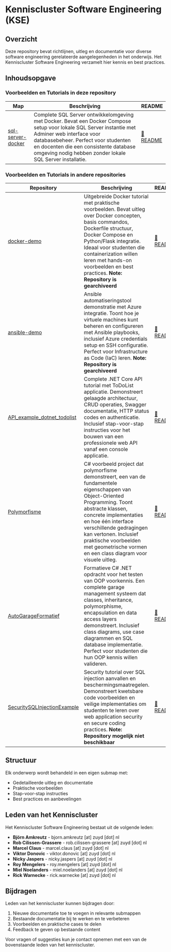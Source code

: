 # Kenniscluster Software Engineering (KSE)

## Overzicht

Deze repository bevat richtlijnen, uitleg en documentatie voor diverse software engineering gerelateerde aangelegenheden in het onderwijs. Het Kenniscluster Software Engineering verzamelt hier kennis en best practices.

## Inhoudsopgave

### Voorbeelden en Tutorials in deze repository

| Map | Beschrijving | README |
|-----|--------------|--------|
| [sql-server-docker](./sql-server-docker) | Complete SQL Server ontwikkelomgeving met Docker. Bevat een Docker Compose setup voor lokale SQL Server instantie met Adminer web interface voor databasebeheer. Perfect voor studenten en docenten die een consistente database omgeving nodig hebben zonder lokale SQL Server installatie. | [📖 README](./sql-server-docker/README.md) |

### Voorbeelden en Tutorials in andere repositories

| Repository | Beschrijving | README |
|------------|--------------|--------|
| [docker-demo](https://github.com/ZuydUniversity/docker-demo) | Uitgebreide Docker tutorial met praktische voorbeelden. Bevat uitleg over Docker concepten, basis commandos, Dockerfile structuur, Docker Compose en Python/Flask integratie. Ideaal voor studenten die containerization willen leren met hands-on voorbeelden en best practices. **Note: Repository is gearchiveerd** | [📖 README](https://github.com/ZuydUniversity/docker-demo/blob/main/README.md) |
| [ansible-demo](https://github.com/ZuydUniversity/ansible-demo) | Ansible automatiseringstool demonstratie met Azure integratie. Toont hoe je virtuele machines kunt beheren en configureren met Ansible playbooks, inclusief Azure credentials setup en SSH configuratie. Perfect voor Infrastructure as Code (IaC) leren. **Note: Repository is gearchiveerd** | [📖 README](https://github.com/ZuydUniversity/ansible-demo/blob/main/README.md) |
| [API_example_dotnet_todolist](https://github.com/ZuydUniversity/API_example_dotnet_todolist) | Complete .NET Core API tutorial met ToDoList applicatie. Demonstreert gelaagde architectuur, CRUD operaties, Swagger documentatie, HTTP status codes en authenticatie. Inclusief stap-voor-stap instructies voor het bouwen van een professionele web API vanaf een console applicatie. | [📖 README](https://github.com/ZuydUniversity/API_example_dotnet_todolist/blob/main/README.md) |
| [Polymorfisme](https://github.com/ZuydUniversity/Polymorfisme) | C# voorbeeld project dat polymorfisme demonstreert, een van de fundamentele eigenschappen van Object-Oriented Programming. Toont abstracte klassen, concrete implementaties en hoe één interface verschillende gedragingen kan vertonen. Inclusief praktische voorbeelden met geometrische vormen en een class diagram voor visuele uitleg. | [📖 README](https://github.com/ZuydUniversity/Polymorfisme/blob/master/README.md) |
| [AutoGarageFormatief](https://github.com/ZuydUniversity/AutoGarageFormatief) | Formatieve C# .NET opdracht voor het testen van OOP voorkennis. Een complete garage management systeem dat classes, inheritance, polymorphisme, encapsulation en data access layers demonstreert. Inclusief class diagrams, use case diagrammen en SQL database implementatie. Perfect voor studenten die hun OOP kennis willen valideren. | [📖 README](https://github.com/ZuydUniversity/AutoGarageFormatief/blob/master/README.md) |
| [SecuritySQLInjectionExample](https://github.com/ZuydUniversity/SecuritySQLInjectionExample) | Security tutorial over SQL injection aanvallen en beschermingsmaatregelen. Demonstreert kwetsbare code voorbeelden en veilige implementaties om studenten te leren over web application security en secure coding practices. **Note: Repository mogelijk niet beschikbaar** | [📖 README](https://github.com/ZuydUniversity/SecuritySQLInjectionExample/blob/main/README.md) |



## Structuur

Elk onderwerp wordt behandeld in een eigen submap met:
- Gedetailleerde uitleg en documentatie
- Praktische voorbeelden
- Stap-voor-stap instructies
- Best practices en aanbevelingen

## Leden van het Kenniscluster

Het Kenniscluster Software Engineering bestaat uit de volgende leden:

- **Björn Amkreutz** - bjorn.amkreutz [at] zuyd [dot] nl
- **Rob Cilissen-Grassere** - rob.cilissen-grassere [at] zuyd [dot] nl
- **Marcel Claus** - marcel.claus [at] zuyd [dot] nl
- **Viktor Donovic** - viktor.donovic [at] zuyd [dot] nl
- **Nicky Jaspers** - nicky.jaspers [at] zuyd [dot] nl
- **Roy Mengelers** - roy.mengelers [at] zuyd [dot] nl
- **Miel Noelanders** - miel.noelanders [at] zuyd [dot] nl
- **Rick Warnecke** - rick.warnecke [at] zuyd [dot] nl

## Bijdragen

Leden van het kenniscluster kunnen bijdragen door:
1. Nieuwe documentatie toe te voegen in relevante submappen
2. Bestaande documentatie bij te werken en te verbeteren
3. Voorbeelden en praktische cases te delen
4. Feedback te geven op bestaande content

Voor vragen of suggesties kun je contact opnemen met een van de bovenstaande leden van het kenniscluster.
